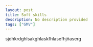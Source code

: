 ```yaml
---
layout: post
title: Soft skills
description: No description provided
tags: ["GMV"]
---
```

sjdhkrdghlsakghlaskfhlasefhjñaserg
